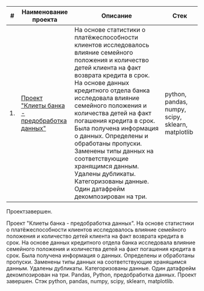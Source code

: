 | #    | Наименование проекта                | Описание                                                     | Стек                                                         |
| ---- | ------------------------------------------------------------ | ------------------------------------------------------------ | ------------------------------------------------------------ |
| 1.   | [Проект "Клиеты банка - предобработка данных"](https://github.com/AnnaKotenok/DataPreprocessingBorrowers) | На основе статистики о платёжеспособности клиентов исследовалось влияние  семейного положения и количество детей клиента на факт возврата кредита в срок. На основе данных кредитного отдела банка исследовала влияние семейного положения и количества детей на факт погашения кредита в срок. Была получена информация о данных. Определены и обработаны пропуски. Заменены типы данных на соответствующие хранящимся данным. Удалены дубликаты. Категоризованы данные. Один датафрейм декомпозирован на три. | python, pandas, numpy, scipy, sklearn, matplotlib       |






Проектзавершен.

Проект "Клиеты банка - предобработка данных". На основе статистики о платёжеспособности клиентов исследовалось влияние  семейного положения и количество детей клиента на факт возврата кредита в срок. На основе данных кредитного отдела банка исследовала влияние семейного положения и количества детей на факт погашения кредита в срок. Была получена информация о данных. Определены и обработаны пропуски. Заменены типы данных на соответствующие хранящимся данным. Удалены дубликаты. Категоризованы данные. Один датафрейм декомпозирован на три. Pandas, Python, предобработка данных. Проект завершен. Стэк python, pandas, numpy, scipy, sklearn, matplotlib.

